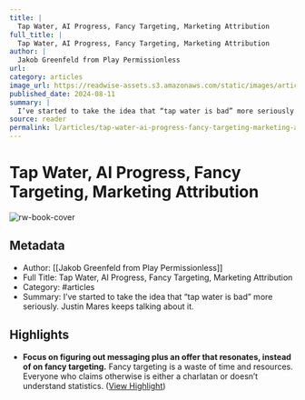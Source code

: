 ```yaml
---
title: |
  Tap Water, AI Progress, Fancy Targeting, Marketing Attribution
full_title: |
  Tap Water, AI Progress, Fancy Targeting, Marketing Attribution
author: |
  Jakob Greenfeld from Play Permissionless
url: 
category: articles
image_url: https://readwise-assets.s3.amazonaws.com/static/images/article0.00998d930354.png
published_date: 2024-08-11
summary: |
  I’ve started to take the idea that “tap water is bad” more seriously. Justin Mares keeps talking about it.
source: reader
permalink: l/articles/tap-water-ai-progress-fancy-targeting-marketing-attribution
---
```

# Tap Water, AI Progress, Fancy Targeting, Marketing Attribution

![rw-book-cover](https://readwise-assets.s3.amazonaws.com/static/images/article0.00998d930354.png)

## Metadata
- Author: [[Jakob Greenfeld from Play Permissionless]]
- Full Title: Tap Water, AI Progress, Fancy Targeting, Marketing Attribution
- Category: #articles
- Summary: I’ve started to take the idea that “tap water is bad” more seriously. Justin Mares keeps talking about it.

## Highlights
- **Focus on figuring out messaging plus an offer that resonates, instead of on fancy targeting.**
  Fancy targeting is a waste of time and resources. Everyone who claims otherwise is either a charlatan or doesn’t understand statistics. ([View Highlight](https://read.readwise.io/read/01j50ssstjw64w4xt0ghb86trs))


